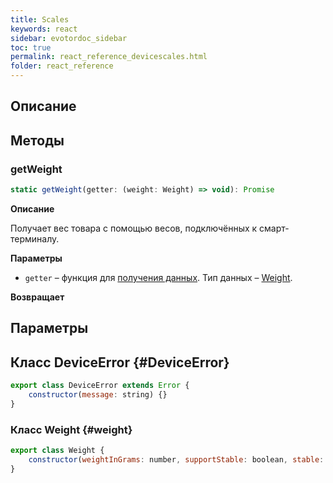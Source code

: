 ```yaml
---
title: Scales
keywords: react
sidebar: evotordoc_sidebar
toc: true
permalink: react_reference_devicescales.html
folder: react_reference
---
```


## Описание

## Методы

### getWeight

```js
static getWeight(getter: (weight: Weight) => void): Promise
```

**Описание**

Получает вес товара с помощью весов, подключённых к смарт-терминалу.

**Параметры**

* `getter` – функция для [получения данных](./doc_react_interactiontypes.html#getter). Тип данных – [Weight](./react_reference_devicescales.html#weight).

**Возвращает**

## Параметры

## Класс DeviceError {#DeviceError}

```js
export class DeviceError extends Error {
    constructor(message: string) {}
}
```

### Класс Weight {#weight}

```js
export class Weight {
    constructor(weightInGrams: number, supportStable: boolean, stable: boolean) {}
}
```
